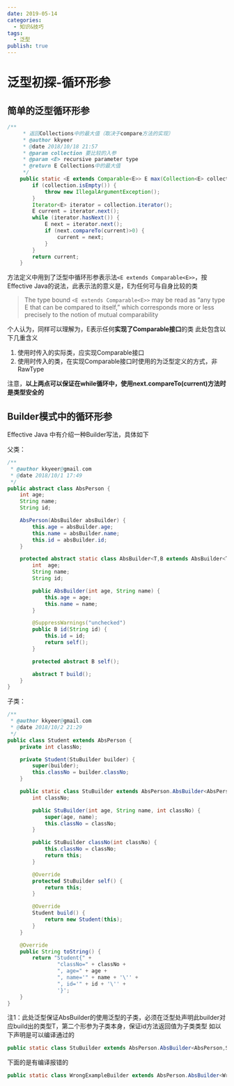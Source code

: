 ```yaml
---
date: 2019-05-14
categories:
  - 知识&技巧
tags:
  - 泛型
publish: true
---
```


# 泛型初探-循环形参

## 简单的泛型循环形参

```Java
/**
     * 返回Collections中的最大值（取决于compare方法的实现）
     * @author kkyeer
     * @date 2018/10/18 21:57
     * @param collection 要比较的入参
     * @param <E> recursive parameter type
     * @return E Collections中的最大值
     */
    public static <E extends Comparable<E>> E max(Collection<E> collection) {
        if (collection.isEmpty()) {
            throw new IllegalArgumentException();
        }
        Iterator<E> iterator = collection.iterator();
        E current = iterator.next();
        while (iterator.hasNext()) {
            E next = iterator.next();
            if (next.compareTo(current)>0) {
                current = next;
            }
        }
        return current;
    }
```

方法定义中用到了泛型中循环形参表示法```<E extends Comparable<E>>```，按Effective Java的说法，此表示法的意义是，E为任何可与自身比较的类
> The type bound ```<E extends Comparable<E>>``` may be read as “any type E that can
be compared to itself,” which corresponds more or less precisely to the notion of
mutual comparability

个人认为，同样可以理解为，E表示任何**实现了Comparable接口**的类
此处包含以下几重含义

1. 使用时传入的实际类，应实现Comparable接口
2. 使用时传入的类，在实现Comparable接口时使用的为泛型定义的方式，非RawType

注意，**以上两点可以保证在while循环中，使用next.compareTo(current)方法时是类型安全的**

## Builder模式中的循环形参

Effective Java 中有介绍一种Builder写法，具体如下

父类：

```Java
/**
 * @author kkyeer@gmail.com
 * @date 2018/10/1 17:49
 */
public abstract class AbsPerson {
    int age;
    String name;
    String id;

    AbsPerson(AbsBuilder absBuilder) {
        this.age = absBuilder.age;
        this.name = absBuilder.name;
        this.id = absBuilder.id;
    }

    protected abstract static class AbsBuilder<T,B extends AbsBuilder<T,B>> {
        int  age;
        String name;
        String id;

        public AbsBuilder(int age, String name) {
            this.age = age;
            this.name = name;
        }

        @SuppressWarnings("unchecked")
        public B id(String id) {
            this.id = id;
            return self();
        }

        protected abstract B self();

        abstract T build();
    }
}
```

子类：

```Java
/**
 * @author kkyeer@gmail.com
 * @date 2018/10/2 21:29
 */
public class Student extends AbsPerson {
    private int classNo;

    private Student(StuBuilder builder) {
        super(builder);
        this.classNo = builder.classNo;
    }

    public static class StuBuilder extends AbsPerson.AbsBuilder<AbsPerson,StuBuilder> {
        int classNo;

        public StuBuilder(int age, String name, int classNo) {
            super(age, name);
            this.classNo = classNo;
        }

        public StuBuilder classNo(int classNo) {
            this.classNo = classNo;
            return this;
        }

        @Override
        protected StuBuilder self() {
            return this;
        }

        @Override
        Student build() {
            return new Student(this);
        }
    }

    @Override
    public String toString() {
        return "Student{" +
                "classNo=" + classNo +
                ", age=" + age +
                ", name='" + name + '\'' +
                ", id='" + id + '\'' +
                '}';
    }
}

```

注1：此处泛型保证AbsBuilder的使用泛型的子类，必须在泛型处声明此builder对应build出的类型T，第二个形参为子类本身，保证id方法返回值为子类类型
如以下声明是可以编译通过的

```Java
public static class StuBuilder extends AbsPerson.AbsBuilder<AbsPerson,StuBuilder>{...}
```

下面的是有编译报错的

```Java
public static class WrongExampleBuilder extends AbsPerson.AbsBuilder<WrongExample, AbsBuilder>
```
